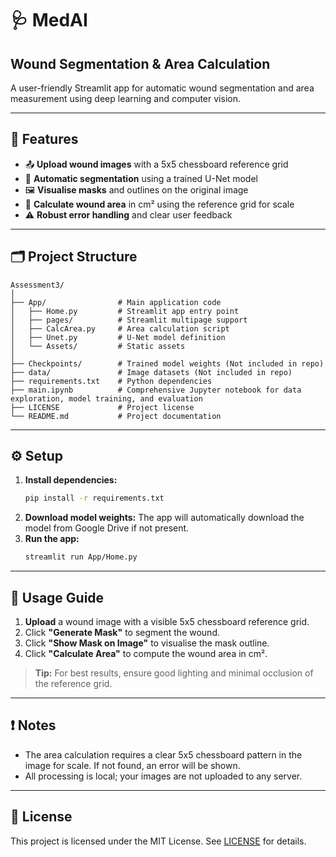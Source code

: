 # 🩺 MedAI 
## Wound Segmentation & Area Calculation

A user-friendly Streamlit app for automatic wound segmentation and area measurement using deep learning and computer vision.

---

## 🚀 Features

- 📤 **Upload wound images** with a 5x5 chessboard reference grid
- 🤖 **Automatic segmentation** using a trained U-Net model
- 🖼️ **Visualise masks** and outlines on the original image
- 📏 **Calculate wound area** in cm² using the reference grid for scale
- ⚠️ **Robust error handling** and clear user feedback

---

## 🗂️ Project Structure

```
Assessment3/
│
├── App/                # Main application code
│   ├── Home.py         # Streamlit app entry point
│   ├── pages/          # Streamlit multipage support
│   ├── CalcArea.py     # Area calculation script
│   ├── Unet.py         # U-Net model definition
│   └── Assets/         # Static assets
│
├── Checkpoints/        # Trained model weights (Not included in repo)
├── data/               # Image datasets (Not included in repo)
├── requirements.txt    # Python dependencies
├── main.ipynb          # Comprehensive Jupyter notebook for data exploration, model training, and evaluation
├── LICENSE             # Project license
└── README.md           # Project documentation
```

---

## ⚙️ Setup

1. **Install dependencies:**
   ```bash
   pip install -r requirements.txt
   ```
2. **Download model weights:**
   The app will automatically download the model from Google Drive if not present.
3. **Run the app:**
   ```bash
   streamlit run App/Home.py
   ```

---

## 📝 Usage Guide

1. **Upload** a wound image with a visible 5x5 chessboard reference grid.
2. Click **"Generate Mask"** to segment the wound.
3. Click **"Show Mask on Image"** to visualise the mask outline.
4. Click **"Calculate Area"** to compute the wound area in cm².

> **Tip:** For best results, ensure good lighting and minimal occlusion of the reference grid.

---

## ❗ Notes

- The area calculation requires a clear 5x5 chessboard pattern in the image for scale. If not found, an error will be shown.
- All processing is local; your images are not uploaded to any server.

---

## 📄 License

This project is licensed under the MIT License. See [LICENSE](LICENSE) for details.

